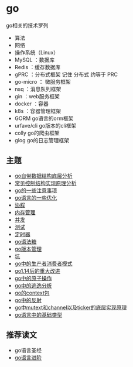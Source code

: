# go
go相关的技术罗列
- 算法
- 网络
- 操作系统（Linux）
- MySQL ：数据库
- Redis ：缓存数据库
- gPRC ：分布式框架 记住 分布式 约等于 PRC
- go-micro ： 微服务框架
- nsq ：消息队列框架
- gin ：web服务框架
- docker ：容器
- k8s ：容器管理框架
- GORM go语言的orm框架
- urfave/cli go版本的cli框架
- colly go的爬虫框架
- glog go的日志管理框架
## 主题
- [go自带数据结构底层分析](./go自带数据结构的底层分析.md)
- [常见控制结构实现原理分析](./常见控制结构实现原理分析.md)
- [go的一些注意事项](./go中的坑.md)
- [go语言的一些优化](./go语言性能优化实战.md)
- [协程](./mpg.md)
- [内存管理](./三色gc.md)
- [并发](./并发.md)
- [测试](./测试.md)
- [定时器](./定时器.md)
- [go语法糖](./go语法糖.md)
- [go版本管理](./go版本管理.md)
- [坑](./坑.md)
- [go中的生产者消费者模式](./生产者消费者.md)
- [go1.14后的重大改进](./go1.14.md)
- [go中的原子操作](./go原子操作.md)
- [go中的逃逸分析](./逃逸分析.md)
- [go的context包](./context.mg)
- [go中的反射](./反射.md)
- [go中mutext和channel以及ticker的底层实现原理](./go中mutext和channel以及ticker的底层实现原理.md)
- [go语言中的基础类型](./go语言中的基础类型.md)

## 推荐读文
- go语言圣经
- [go语言进阶](https://rainbowmango.gitbook.io/go/)
